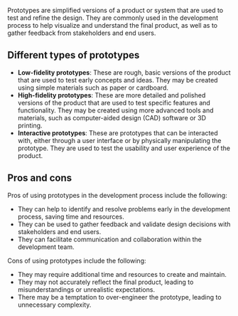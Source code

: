 Prototypes are simplified versions of a product or system that are used to test and refine the design. They are commonly used in the development process to help visualize and understand the final product, as well as to gather feedback from stakeholders and end users.

## Different types of prototypes

-   **Low-fidelity prototypes**: These are rough, basic versions of the product that are used to test early concepts and ideas. They may be created using simple materials such as paper or cardboard.
-   **High-fidelity prototypes**: These are more detailed and polished versions of the product that are used to test specific features and functionality. They may be created using more advanced tools and materials, such as computer-aided design (CAD) software or 3D printing.
-   **Interactive prototypes**: These are prototypes that can be interacted with, either through a user interface or by physically manipulating the prototype. They are used to test the usability and user experience of the product.

## Pros and cons

Pros of using prototypes in the development process include the following:

-   They can help to identify and resolve problems early in the development process, saving time and resources.
-   They can be used to gather feedback and validate design decisions with stakeholders and end users.
-   They can facilitate communication and collaboration within the development team.

Cons of using prototypes include the following:

-   They may require additional time and resources to create and maintain.
-   They may not accurately reflect the final product, leading to misunderstandings or unrealistic expectations.
-   There may be a temptation to over-engineer the prototype, leading to unnecessary complexity.